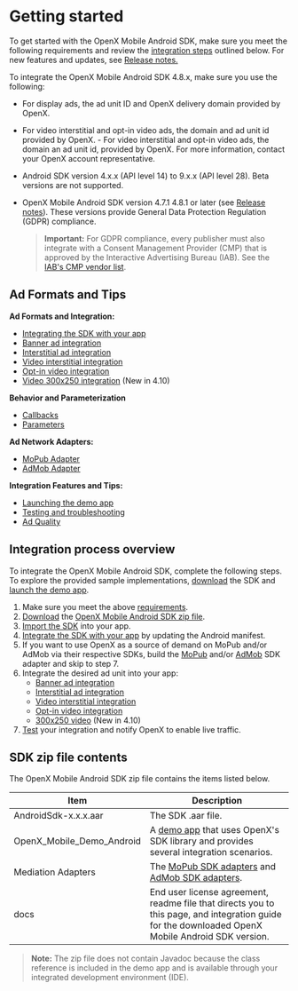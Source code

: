 Getting started
===============

To get started with the OpenX Mobile Android SDK, make sure you meet the following requirements and review the [integration steps](#integration-process-overview) outlined below. For new features and updates, see [Release notes.](rn-android-sdk-main.md)

To integrate the OpenX Mobile Android SDK 4.8.x, make sure you use the following:

- For display ads, the ad unit ID and OpenX delivery domain provided by OpenX.

- For video interstitial and opt-in video ads, the domain and ad unit id provided by OpenX. - For video interstitial and opt-in video ads, the domain an ad unit id, provided by OpenX. For more information, contact your OpenX account representative.

- Android SDK version 4.x.x (API level 14) to 9.x.x (API level 28). Beta versions are not supported.

- OpenX Mobile Android SDK version 4.7.1 4.8.1 or later (see [Release notes](rn-android-sdk-main.md)). These versions provide General Data Protection Regulation (GDPR) compliance.

  > **Important:** For GDPR compliance, every publisher must also integrate with a Consent Management Provider (CMP) that is approved by the Interactive Advertising Bureau (IAB). See the [IAB's CMP vendor list](http://advertisingconsent.eu/).

Ad Formats and Tips
-------------------------

**Ad Formats and  Integration:**

- [Integrating the SDK with your app](android-sdk-integration.md)
- [Banner ad integration](android-sdk-banner-integration.md)
- [Interstitial ad integration](android-sdk-interstitial-integration.md)
- [Video interstitial integration](android-sdk-video-interstitial-integration.md)
- [Opt-in video integration](android-sdk-video-optin-integration.md)
- [Video 300x250 integration](android-sdk-video-ad-view-integration.md) (New in 4.10)

**Behavior and Parameterization**

- [Callbacks](android-sdk-controller-callbacks.md)
- [Parameters](android-sdk-request-params.md)

**Ad Network Adapters:**

- [MoPub Adapter](android-sdk-mopub-adapter.md)
- [AdMob Adapter](android-sdk-admob-adapter.md)

**Integration Features and Tips:**

- [Launching the demo app](android-sdk-demo-app-launch.md)
- [Testing and troubleshooting](android-sdk-self-test.md)
- [Ad Quality](android-sdk-ad-quality.md)



Integration process overview
-----------------------------------------

To integrate the OpenX Mobile Android SDK, complete the following steps. To explore the provided sample implementations, [download](https://sdk.prod.gcp.openx.org/android/4.11.0/OpenX_Mobile_SDK_Android_4.11.0.zip) the SDK and [launch the demo app](android-sdk-demo-app-launch.md).

1.  Make sure you meet the above [requirements](#requirements).
2.  [Download](http://sdk.prod.gcp.openx.org/android/4.11.0/OpenX_Mobile_SDK_Android_4.11.0.zips) the [OpenX Mobile Android SDK zip file](#sdk-zip-file-contents).
3.  [Import the SDK](android-sdk-importing.md) into your app.
4.  [Integrate the SDK with your app](android-sdk-integration.md) by updating the Android manifest.
5.  If you want to use OpenX as a source of demand on MoPub and/or AdMob via their respective SDKs, build the [MoPub](android-sdk-mopub-adapter.md) and/or [AdMob](android-sdk-admob-adapter.md) SDK adapter and skip to
    step 7.
6.  Integrate the desired ad unit into your app:
    -   [Banner ad integration](android-sdk-banner-integration.md)
    -   [Interstitial ad integration](android-sdk-interstitial-integration.md)
    -   [Video interstitial integration](android-sdk-video-interstitial-integration.md)
    -   [Opt-in video integration](android-sdk-video-optin-integration.md)
    -   [300x250 video](android-sdk-info/android-sdk-video-ad-view-integration.md) (New in 4.10)
7.  [Test](android-sdk-self-test.md) your integration and notify OpenX to enable live traffic.


SDK zip file contents
-----------------------------

The OpenX Mobile Android SDK zip file contains the items listed below.

| **Item**                  | **Description**                                              |
| ------------------------- | ------------------------------------------------------------ |
| AndroidSdk-x.x.x.aar      | The SDK .aar file.                                           |
| OpenX_Mobile_Demo_Android | A [demo app](android-sdk-demo-app-launch.md) that uses OpenX's SDK library and provides several integration scenarios. |
| Mediation Adapters        | The [MoPub SDK adapters](android-sdk-mopub-adapter.md) and [AdMob SDK adapters](android-sdk-admob-adapter.md). |
| docs                      | End user license agreement, readme file that directs you to this page, and integration guide for the downloaded OpenX Mobile Android SDK version. |

> **Note:** The zip file does not contain Javadoc because the class reference is included in the demo app and is available through your integrated development environment (IDE).

